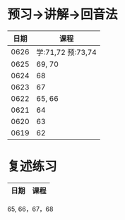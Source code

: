 # 预习->讲解->回音法
日期|课程
--|--
0626|学:71,72 预:73,74
0625|69, 70
0624|68
0623|67
0622|65, 66
0621|64
0620|63
0619|62

# 复述练习
日期|课程
--|--
65, 66，67，68



